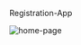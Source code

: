 Registration-App

![home-page](https://github.com/user-attachments/assets/1ec1e00c-7169-4521-a18b-19147f0faa6f)
